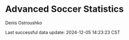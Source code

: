 # Advanced Soccer Statistics
Denis Ostroushko

<!-- gfm -->

Last successful data update: 2024-12-05 14:23:23 CST
